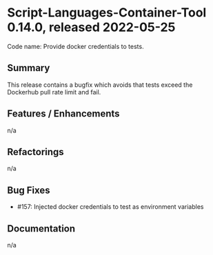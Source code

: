 # Script-Languages-Container-Tool 0.14.0, released 2022-05-25

Code name: Provide docker credentials to tests.

## Summary 

This release contains a bugfix which avoids that tests exceed the Dockerhub pull rate limit and fail.

## Features / Enhancements

 n/a 

## Refactorings

 n/a 

## Bug Fixes

 - #157: Injected docker credentials to test as environment variables 

## Documentation

 n/a 

